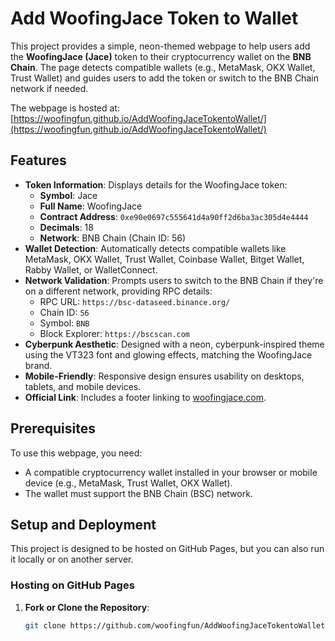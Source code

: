 # Add WoofingJace Token to Wallet

This project provides a simple, neon-themed webpage to help users add the **WoofingJace (Jace)** token to their cryptocurrency wallet on the **BNB Chain**. The page detects compatible wallets (e.g., MetaMask, OKX Wallet, Trust Wallet) and guides users to add the token or switch to the BNB Chain network if needed.

The webpage is hosted at: [https://woofingfun.github.io/AddWoofingJaceTokentoWallet/](https://woofingfun.github.io/AddWoofingJaceTokentoWallet/)

## Features
- **Token Information**: Displays details for the WoofingJace token:
  - **Symbol**: Jace
  - **Full Name**: WoofingJace
  - **Contract Address**: `0xe90e0697c555641d4a90ff2d6ba3ac305d4e4444`
  - **Decimals**: 18
  - **Network**: BNB Chain (Chain ID: 56)
- **Wallet Detection**: Automatically detects compatible wallets like MetaMask, OKX Wallet, Trust Wallet, Coinbase Wallet, Bitget Wallet, Rabby Wallet, or WalletConnect.
- **Network Validation**: Prompts users to switch to the BNB Chain if they're on a different network, providing RPC details:
  - RPC URL: `https://bsc-dataseed.binance.org/`
  - Chain ID: `56`
  - Symbol: `BNB`
  - Block Explorer: `https://bscscan.com`
- **Cyberpunk Aesthetic**: Designed with a neon, cyberpunk-inspired theme using the VT323 font and glowing effects, matching the WoofingJace brand.
- **Mobile-Friendly**: Responsive design ensures usability on desktops, tablets, and mobile devices.
- **Official Link**: Includes a footer linking to [woofingjace.com](https://woofingjace.com/).

## Prerequisites
To use this webpage, you need:
- A compatible cryptocurrency wallet installed in your browser or mobile device (e.g., MetaMask, Trust Wallet, OKX Wallet).
- The wallet must support the BNB Chain (BSC) network.

## Setup and Deployment
This project is designed to be hosted on GitHub Pages, but you can also run it locally or on another server.

### Hosting on GitHub Pages
1. **Fork or Clone the Repository**:
   ```bash
   git clone https://github.com/woofingfun/AddWoofingJaceTokentoWallet.git
